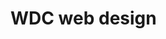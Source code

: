 <!DOCTYPE html>
<html>
 <head>
  <title>WDC web design</title>
 </head> 
 <body>
   <h1>WDC web design</h1>
 </body> 
</html>  
  
